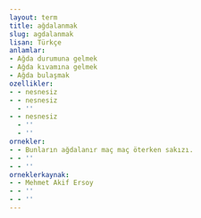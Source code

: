 ```yaml
---
layout: term
title: ağdalanmak
slug: agdalanmak
lisan: Türkçe
anlamlar:
- Ağda durumuna gelmek
- Ağda kıvamına gelmek
- Ağda bulaşmak
ozellikler:
- - nesnesiz
- - nesnesiz
  - ''
- - nesnesiz
  - ''
  - ''
ornekler:
- - Bunların ağdalanır maç maç öterken sakızı.
- - ''
- - ''
orneklerkaynak:
- - Mehmet Akif Ersoy
- - ''
- - ''
---
```

